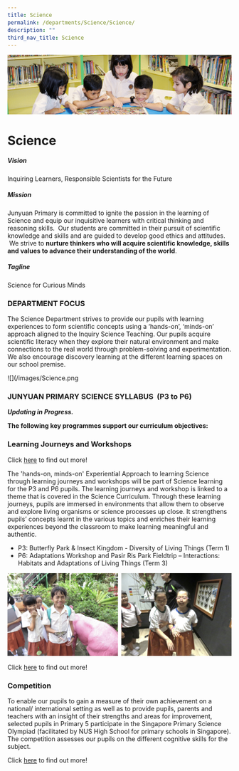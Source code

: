 ```yaml
---
title: Science
permalink: /departments/Science/Science/
description: ""
third_nav_title: Science
---
```

![](/images/banner.gif)

  
  
# Science

##### Vision

  

Inquiring Learners, Responsible Scientists for the Future

  

##### Mission

  

Junyuan Primary is committed to ignite the passion in the learning of Science and equip our inquisitive learners with critical thinking and reasoning skills.  Our students are committed in their pursuit of scientific knowledge and skills and are guided to develop good ethics and attitudes.  We strive to **nurture thinkers who will acquire scientific knowledge, skills and values to advance their understanding of the world**.

  

##### Tagline

  

Science for Curious Minds

  

### DEPARTMENT FOCUS

  

The Science Department strives to provide our pupils with learning experiences to form scientific concepts using a ‘hands-on’, ‘minds-on’ approach aligned to the Inquiry Science Teaching. Our pupils acquire scientific literacy when they explore their natural environment and make connections to the real world through problem-solving and experimentation. We also encourage discovery learning at the different learning spaces on our school premise.

![](/images/Science.png

### JUNYUAN PRIMARY SCIENCE SYLLABUS  (P3 to P6)

**_Updating in Progress._**


**The following key programmes support our curriculum objectives:**

### Learning Journeys and Workshops

Click [here](/departments/Science/Events-and-Workshop/) to find out more!

The 'hands-on, minds-on' Experiential Approach to learning Science through learning journeys and workshops will be part of Science learning for the P3 and P6 pupils. The learning journeys and workshop is linked to a theme that is covered in the Science Curriculum. Through these learning journeys, pupils are immersed in environments that allow them to observe and explore living organisms or science processes up close. It strengthens pupils’ concepts learnt in the various topics and enriches their learning experiences beyond the classroom to make learning meaningful and authentic. 

  

*   P3: Butterfly Park & Insect Kingdom - Diversity of Living Things (Term 1)
*   P6: Adaptations Workshop and Pasir Ris Park Fieldtrip – Interactions: Habitats and Adaptations of Living Things (Term 3)

![](/images/Science1.png)

Click [here](/departments/Science/Learning-Journeys/) to find out more!


### Competition

  

To enable our pupils to gain a measure of their own achievement on a national/ international setting as well as to provide pupils, parents and teachers with an insight of their strengths and areas for improvement, selected pupils in Primary 5 participate in the Singapore Primary Science Olympiad (facilitated by NUS High School for primary schools in Singapore). The competition assesses our pupils on the different cognitive skills for the subject.

Click [here](/departments/Science/Competition/) to find out more!